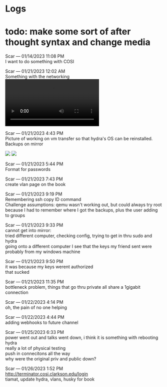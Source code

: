 # Logs

# todo: make some sort of after thought syntax and change media

Scar — 01/14/2023 11:08 PM <br>
I want to do something with COSI

Scar — 01/21/2023 12:02 AM <br>
Something with the networking
<video src="../media/Talks_down.webm"  controls></video>

Scar — 01/21/2023 4:43 PM <br>
Picture of working on vm transfer so that hydra's OS can be reinstalled. 
Backups on mirror

<image src="../media/vmbackups1.png"  controls></image>
<image src="../media/vmbackups2.png"  controls></image>

Scar — 01/21/2023 5:44 PM <br>
Format for passwords 

Scar — 01/21/2023 7:43 PM <br>
create vlan page on the book 

Scar — 01/21/2023 9:19 PM <br>
Remembering ssh copy ID command <br>
Challenge assumptions: qemu wasn't working out, but could always try root because I had to remember where I got the backups, plus the user adding to groups 

Scar — 01/21/2023 9:33 PM <br>
cannot get into mirror: <br>
tried different computer, checking config, trying to get in thru sudo and hydra <br>
going onto a different computer I see that the keys my friend sent were probably from my windows machine

Scar — 01/21/2023 9:50 PM <br>
it was because my keys werent authorized <br>
that sucked

Scar — 01/21/2023 11:35 PM <br>
bottleneck problem, things that go thru private all share a 1gigabit connection

Scar — 01/22/2023 4:14 PM <br>
oh, the pain of no one helping

Scar — 01/22/2023 4:44 PM <br>
adding webhooks to ⁠future channel

Scar — 01/25/2023 6:33 PM <br>
power went out and talks went down, i think it is something with rebooting hydra <br>
really a lot of physical testing <br>
push in connecitons all the way <br>
why were the original priv and public down? <br>

Scar — 01/26/2023 1:52 PM <br>
http://terminator.cosi.clarkson.edu/login <br>
tiamat, update hydra, vlans, husky for book